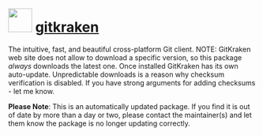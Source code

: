 ﻿# <img src="https://cdn.jsdelivr.net/gh/mkevenaar/chocolatey-packages@c18413cfa5790b0ad244e28784d1f8a4fe794284/icons/gitkraken.jpg" width="48" height="48"/> [gitkraken](https://community.chocolatey.org/packages/gitkraken)

The intuitive, fast, and beautiful cross-platform Git client. NOTE: GitKraken web site does not allow to download a specific version, so this package *always* downloads the latest one. Once installed GitKraken has its own auto-update. Unpredictable downloads is a reason why checksum verification is disabled. If you have strong arguments for adding checksums - let me know.

**Please Note**: This is an automatically updated package. If you find it is
out of date by more than a day or two, please contact the maintainer(s) and
let them know the package is no longer updating correctly.
